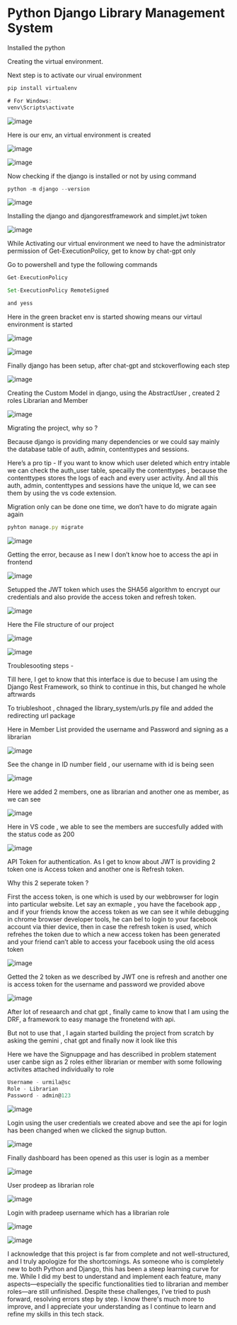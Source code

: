 # Python Django Library Management System

Installed the python

Creating the virtual environment.

Next step is to activate our virual environment 

```jsx
pip install virtualenv

# For Windows:
venv\Scripts\activate

```

![image](https://github.com/user-attachments/assets/eb52f717-c39c-47e9-b540-18882042961e)


Here is our env, an virtual environment is created

![image](https://github.com/user-attachments/assets/701fe495-0f59-4211-a0b1-689f599157c1)


![image](https://github.com/user-attachments/assets/e734d479-c7f2-4e44-b29a-55173996e147)


Now checking if the django is installed or not by using command 

```jsx
python -m django --version
```

![image](https://github.com/user-attachments/assets/03d3eea0-4633-4fdb-a194-eb9c184c877c)


Installing the django and djangorestframework and simplet.jwt token 

![image](https://github.com/user-attachments/assets/a64c8fd3-ca8b-446a-ac64-13cc2ecc4eb5)


While Activating our virtual environment we need to have the administrator permission of Get-ExecutionPolicy, get to know by chat-gpt only 

Go to powershell and type the following commands 

```jsx
Get-ExecutionPolicy

Set-ExecutionPolicy RemoteSigned 

and yess
```

Here in the green bracket env is started showing means our virtaul environment is started

![image](https://github.com/user-attachments/assets/f228decd-7ae6-4536-a475-d08e673fad2e)


![image](https://github.com/user-attachments/assets/5f6d0a05-704d-4ee1-bfe1-e5130549b92c)


Finally django has been setup, after chat-gpt and stckoverflowing each step

![image](https://github.com/user-attachments/assets/4cba98de-0345-4500-b412-b0e9430584ae)


Creating the Custom Model in django, using the AbstractUser , created 2 roles Librarian and Member 

![image](https://github.com/user-attachments/assets/5cdf8307-1061-43d7-973a-75ad3f4b1673)


Migrating the project, why so ?

Because django is providing many dependencies or we could say mainly the database table of auth, admin, contenttypes and sessions. 

Here’s a pro tip - If you want to know which user deleted which entry intable we can check the auth_user table, specailly the contenttypes , because the contenttypes stores the logs of each and every user activity. And all this auth, admin, contenttypes and sessions have the unique Id, we can see them by using the vs code extension.

Migration only can be done one time, we don’t have to do migrate again again

```jsx
pyhton manage.py migrate
```

![image](https://github.com/user-attachments/assets/4bb8500d-1267-4f88-87c1-ba34960a9bec)


Getting the error, because as I new I don’t know hoe to access the api in frontend

![image](https://github.com/user-attachments/assets/5902781f-bc49-48c8-a907-5e5362139352)


Setupped the JWT token which uses the SHA56 algorithm to encrypt our credentials and also provide the access token and refresh token.

![image](https://github.com/user-attachments/assets/d9424d40-f633-4ef1-84a4-3830d8209697)


Here the File structure of our project

![image](https://github.com/user-attachments/assets/29349a7a-d311-44a9-96c9-616c007ac74c)


![image](https://github.com/user-attachments/assets/19228946-3a8c-4841-8d8a-affa10d81fb9)


Troublesooting steps -

Till here, I get to know that this interface is due to becuse I am using the Django Rest Framework, so think to continue in this, but changed he whole aftrwards

To triubleshoot , chnaged the library_system/urls.py file and added the redirecting url package 

Here in Member List provided the username and Password and signing as a librarian

![image](https://github.com/user-attachments/assets/d9b89d28-2fd9-4fbc-8693-e462f4c79ea4)


See the change in ID number field , our username with id  is being seen 

![image](https://github.com/user-attachments/assets/b45a2721-309a-4d63-8cad-97ed6df1bc68)


Here we added 2 members, one as librarian and another one as member, as we can see

![image](https://github.com/user-attachments/assets/5c69ee72-fb61-4b55-a1d1-19fdbe0b46f1)


Here in VS code , we able to see the members are succesfully added with the status code as  200

![image](https://github.com/user-attachments/assets/e90275e5-693e-4b9d-a77d-c9969d6d1ee6)


API Token for authentication. As I get to know about JWT is providing 2 token one is Access token and another one is Refresh token.

Why this 2 seperate token ?

First the access token, is one which is used by our webbrowser for login into particular website. Let say an exmaple , you have the facebook app , and if your friends know the access token as we can see it while debugging in chrome browser developer tools, he can bel to login to your facebook account via thier device, then in case the refresh token is used, which refrehes the token due to which a new access token has been generated and your friend can’t able to access your facebook using the old acess token

![image](https://github.com/user-attachments/assets/47815461-5486-4093-96e6-c76dc192cd91)


Getted the 2 token as we described by JWT one is refresh and another one is access token for the username and password we provided above 

![image](https://github.com/user-attachments/assets/1b149449-aefa-424f-96a9-39478154740d)


After lot of reseaarch and chat gpt , finally came to know that I am using the DRF, a framework to easy manage the fronetend with api. 

But not to use that , I again started building the project from scratch by asking the gemini , chat gpt and finally now it look like this 

Here we have the Signuppage and has descriibed in problem statement user canbe sign as 2 roles either librarian or member with some following activites attached individually to role

```jsx
Username - urmila@sc
Role - Librarian
Password - admin@123

```

![image](https://github.com/user-attachments/assets/8fe656b4-6359-47ba-ba02-fe1ca2370062)


Login using the user credentials we created above and see the api for login has been changed when we clicked the signup button.

![image](https://github.com/user-attachments/assets/57c8cae8-09b8-4ab1-b412-bf81b4892d5d)


Finally dashboard has been opened as this user is login as a member 

![image](https://github.com/user-attachments/assets/c55d1833-4201-4726-8853-4bd25b34b4e1)


User prodeep as librarian role 

![image](https://github.com/user-attachments/assets/64bc47f2-c387-4c7b-905d-f54f5e6ebd75)


Login with pradeep username which has a librarian role

![image](https://github.com/user-attachments/assets/fa20c814-a060-44af-8984-fb8bf7abce49)


![image](https://github.com/user-attachments/assets/37459366-73e5-4be2-af01-3a8f7c4652de)

I acknowledge that this project is far from complete and not well-structured, and I truly apologize for the shortcomings. As someone who is completely new to both Python and Django, this has been a steep learning curve for me. While I did my best to understand and implement each feature, many aspects—especially the specific functionalities tied to librarian and member roles—are still unfinished. Despite these challenges, I’ve tried to push forward, resolving errors step by step. I know there's much more to improve, and I appreciate your understanding as I continue to learn and refine my skills in this tech stack.
